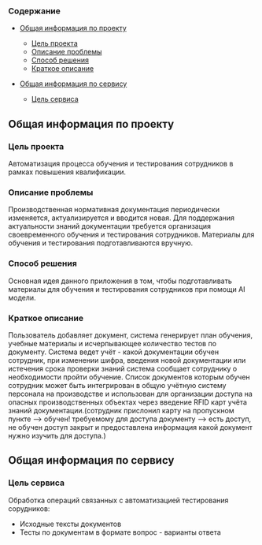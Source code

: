 
### Содержание

- [Общая информация по проекту](#общая-информация-по-проекту)
    - [Цель проекта](#цель-проекта)
    - [Описание проблемы](#описание-проблемы)
    - [Способ решения](#способ-решения)
    - [Краткое описание](#краткое-описание)

- [Общая информация по сервису](#общая-информация-по-сервису)
    - [Цель сервиса](#цель-сервиса)




## Общая информация по проекту
### Цель проекта
Автоматизация процесса обучения и тестирования сотрудников в рамках повышения квалификации.

### Описание проблемы
Производственная нормативная документация периодически изменяется, актуализируется и вводится новая. Для поддержания актуальности знаний документации требуется организация своевременного обучения и тестирования сотрудников. Материалы для обучения и тестирования подготавливаются вручную.

### Способ решения
Основная идея данного приложения в том, чтобы подготавливать материалы для обучения и тестирования сотрудников при помощи AI модели.

### Краткое описание
Пользователь добавляет документ, система генерирует план обучения, учебные материалы и исчерпывающее количество тестов по документу. 
Система ведет учёт - какой документации обучен сотрудник, при изменении шифра, введения новой документации или истечения срока проверки знаний система  сообщает сотруднику о необходимости пройти обучение. 
Список документов которым обучен сотрудник может быть интегрирован в общую учётную систему персонала на производстве и использован для организации доступа на опасных производственных объектах через введение RFID карт учёта знаний документации.(сотрудник прислонил карту на пропускном пункте --> обучен! требуемому для доступа документу --> есть доступ, не обучен доступ закрыт и предоставлена информация какой документ нужно изучить для доступа.)

## Общая информация по сервису
### Цель сервиса
Обработка операций связанных с автоматизацией тестирования сорудников:
 - Исходные тексты документов
 - Тесты по документам в формате вопрос - варианты ответа
